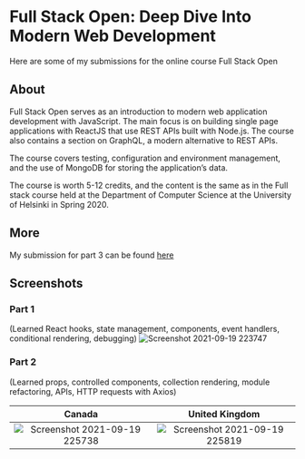 # Full Stack Open: Deep Dive Into Modern Web Development
Here are some of my submissions for the online course Full Stack Open

## About
Full Stack Open serves as an introduction to modern web application development with JavaScript. The main focus is on building single page applications with ReactJS that use REST APIs built with Node.js. The course also contains a section on GraphQL, a modern alternative to REST APIs.

The course covers testing, configuration and environment management, and the use of MongoDB for storing the application’s data.

The course is worth 5-12 credits, and the content is the same as in the Full stack course held at the Department of Computer Science at the University of Helsinki in Spring 2020.

## More
My submission for part 3 can be found [here](https://github.com/freeman-jiang/FSO-part-3)

## Screenshots
### Part 1
(Learned React hooks, state management, components, event handlers, conditional rendering, debugging)
![Screenshot 2021-09-19 223747](https://user-images.githubusercontent.com/56516912/133952766-1957806a-01bf-42bc-9455-0e0b9ed05933.png)


### Part 2
(Learned props, controlled components, collection rendering, module refactoring, APIs, HTTP requests with Axios)

Canada          |  United Kingdom
:-------------------------:|:-------------------------:
![Screenshot 2021-09-19 225738](https://user-images.githubusercontent.com/56516912/133953204-4b47e862-c403-4434-8457-da64aea32dbb.png)  | ![Screenshot 2021-09-19 225819](https://user-images.githubusercontent.com/56516912/133953202-978fcdcb-aef2-4a9e-a2bc-066aaf807764.png)




